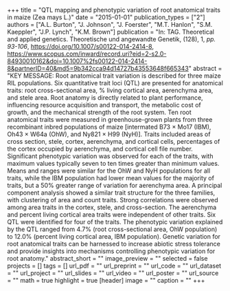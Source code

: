 +++
title = "QTL mapping and phenotypic variation of root anatomical traits in maize (Zea mays L.)"
date = "2015-01-01"
publication_types = ["2"]
authors = ["A.L. Burton", "J. Johnson", "J. Foerster", "M.T. Hanlon", "S.M. Kaeppler", "J.P. Lynch", "K.M. Brown"]
publication = "In: TAG. Theoretical and applied genetics. Theoretische und angewandte Genetik, (128), 1, _pp. 93-106_, https://doi.org/10.1007/s00122-014-2414-8, https://www.scopus.com/inward/record.uri?eid=2-s2.0-84930010162&doi=10.1007%2fs00122-014-2414-8&partnerID=40&md5=9b342cca94d14727b43553648f665343"
abstract = "KEY MESSAGE: Root anatomical trait variation is described for three maize RIL populations. Six quantitative trait loci (QTL) are presented for anatomical traits: root cross-sectional area, % living cortical area, aerenchyma area, and stele area. Root anatomy is directly related to plant performance, influencing resource acquisition and transport, the metabolic cost of growth, and the mechanical strength of the root system. Ten root anatomical traits were measured in greenhouse-grown plants from three recombinant inbred populations of maize [intermated B73 × Mo17 (IBM), Oh43 × W64a (OhW), and Ny821 × H99 (NyH)]. Traits included areas of cross section, stele, cortex, aerenchyma, and cortical cells, percentages of the cortex occupied by aerenchyma, and cortical cell file number. Significant phenotypic variation was observed for each of the traits, with maximum values typically seven to ten times greater than minimum values. Means and ranges were similar for the OhW and NyH populations for all traits, while the IBM population had lower mean values for the majority of traits, but a 50% greater range of variation for aerenchyma area. A principal component analysis showed a similar trait structure for the three families, with clustering of area and count traits. Strong correlations were observed among area traits in the cortex, stele, and cross-section. The aerenchyma and percent living cortical area traits were independent of other traits. Six QTL were identified for four of the traits. The phenotypic variation explained by the QTL ranged from 4.7% (root cross-sectional area, OhW population) to 12.0% (percent living cortical area, IBM population). Genetic variation for root anatomical traits can be harnessed to increase abiotic stress tolerance and provide insights into mechanisms controlling phenotypic variation for root anatomy."
abstract_short = ""
image_preview = ""
selected = false
projects = []
tags = []
url_pdf = ""
url_preprint = ""
url_code = ""
url_dataset = ""
url_project = ""
url_slides = ""
url_video = ""
url_poster = ""
url_source = ""
math = true
highlight = true
[header]
image = ""
caption = ""
+++
